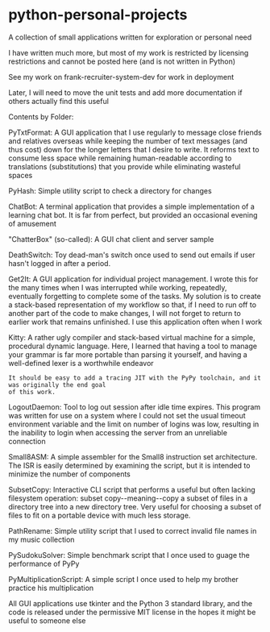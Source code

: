 python-personal-projects
========================

A collection of small applications written for exploration or personal need

I have written much more, but most of my work is restricted by licensing restrictions and cannot
	be posted here (and is not written in Python)

See my work on frank-recruiter-system-dev for work in deployment

Later, I will need to move the unit tests and add more documentation if others actually find this useful

Contents by Folder:

PyTxtFormat: A GUI application that I use regularly to message close friends and relatives overseas
	while keeping the number of text messages (and thus cost) down for the longer letters that
	I desire to write. It reforms text to consume less space while remaining human-readable according
	to translations (substitutions) that you provide while eliminating wasteful spaces

PyHash: Simple utility script to check a directory for changes

ChatBot: A terminal application that provides a simple implementation of a learning chat bot. It is far
	from perfect, but provided an occasional evening of amusement

"ChatterBox" (so-called): A GUI chat client and server sample

DeathSwitch: Toy dead-man's switch once used to send out emails if user hasn't logged in after a period.

Get2It: A GUI application for individual project management. I wrote this for the many times when I was
	interrupted while working, repeatedly, eventually forgetting to complete some of the tasks. 
	My solution is to create a stack-based representation of my workflow so that, if I need to
	run off to another part of the code to make changes, I will not forget to return to earlier
	work that remains unfinished. I use this application often when I work

Kitty: A rather ugly compiler and stack-based virtual machine for a simple, procedural dynamic language.
	Here, I learned that having a tool to manage your grammar is far more portable than parsing
	it yourself, and having a well-defined lexer is a worthwhile endeavor

	It should be easy to add a tracing JIT with the PyPy toolchain, and it was originally the end goal
	of this work.

LogoutDaemon: Tool to log out session after idle time expires. This program was written for use
	on a system where I could not set the usual timeout environment variable and the
	limit on number of logins was low, resulting in the inability to login when
	accessing the server from an unreliable connection

Small8ASM: A simple assembler for the Small8 instruction set architecture. The ISR is easily
	determined by examining the script, but it is intended to minimize the number of components

SubsetCopy: Interactive CLI script that performs a useful but often lacking filesystem operation:
	subset copy--meaning--copy a subset of files in a directory tree into a new directory
	tree. Very useful for choosing a subset of files to fit on a portable device with
	much less storage.

PathRename: Simple utility script that I used to correct invalid file names in my music collection

PySudokuSolver: Simple benchmark script that I once used to guage the performance of PyPy

PyMultiplicationScript: A simple script I once used to help my brother practice his multiplication

All GUI applications use tkinter and the Python 3 standard library, and the code is released under the
	permissive MIT license in the hopes it might be useful to someone else
